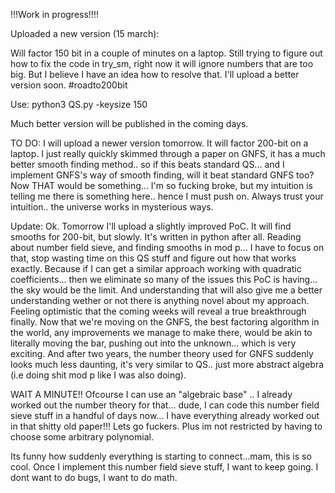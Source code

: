 !!!Work in progress!!!!

Uploaded a new version (15 march):

Will factor 150 bit in a couple of minutes on a laptop.
Still trying to figure out how to fix the code in try_sm, right now it will ignore numbers that are too big. 
But I believe I have an idea how to resolve that. I'll upload a better version soon. #roadto200bit

Use: python3 QS.py -keysize 150

Much better version will be published in the coming days.

TO DO: I will upload a newer version tomorrow. It will factor 200-bit on a laptop. I just really quickly skimmed through a paper on GNFS, it has a much better smooth finding method.. so if this beats standard QS... and I implement GNFS's way of smooth finding, will it beat standard GNFS too? Now THAT would be something... I'm so fucking broke, but my intuition is telling me there is something here.. hence I must push on. Always trust your intuition.. the universe works in mysterious ways. 

Update: Ok. Tomorrow I'll upload a slightly improved PoC. It will find smooths for 200-bit, but slowly. It's written in python after all. Reading about number field sieve, and finding smooths in mod p...  I have to focus on that, stop wasting time on this QS stuff and figure out how that works exactly. Because if I can get a similar approach working with quadratic coefficients... then we eliminate so many of the issues this PoC is having... the sky would be the limit. And understanding that will also give me a better understanding wether or not there is anything novel about my approach. Feeling optimistic that the coming weeks will reveal a true breakthrough finally. Now that we're moving on the GNFS, the best factoring algorithm in the world, any improvements we manage to make there, would be akin to literally moving the bar, pushing out into the unknown... which is very exciting. And after two years, the number theory used for GNFS suddenly looks much less daunting, it's very similar to QS.. just more abstract algebra (i.e doing shit mod p like I was also doing).

WAIT A MINUTE!! Ofcourse I can use an "algebraic base" ..  I already worked out the number theory for that... dude, I can code this number field sieve stuff in a handful of days now... I have everything already worked out in that shitty old paper!!! Lets go fuckers. Plus im not restricted by having to choose some arbitrary polynomial.

Its funny how suddenly everything is starting to connect...mam, this is so cool. Once I implement this number field sieve stuff, I want to keep going. I dont want to do bugs, I want to do math.

